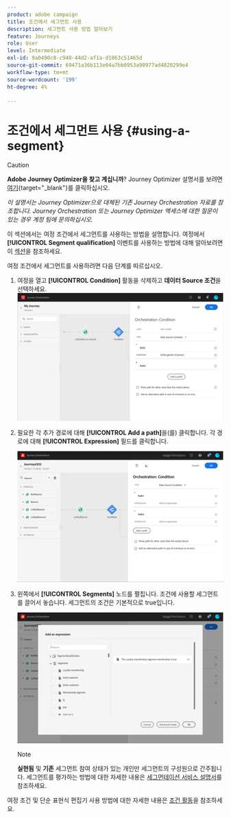 ```yaml
---
product: adobe campaign
title: 조건에서 세그먼트 사용
description: 세그먼트 사용 방법 알아보기
feature: Journeys
role: User
level: Intermediate
exl-id: 9a0490c8-c940-44d2-af1a-d1863c51465d
source-git-commit: 69471a36b113e04a7bb0953a90977ad4020299e4
workflow-type: tm+mt
source-wordcount: '199'
ht-degree: 4%

---
```


# 조건에서 세그먼트 사용 {#using-a-segment}


>[!CAUTION]
>
>**Adobe Journey Optimizer을 찾고 계십니까**? Journey Optimizer 설명서를 보려면 [여기](https://experienceleague.adobe.com/ko/docs/journey-optimizer/using/ajo-home){target="_blank"}를 클릭하십시오.
>
>
>_이 설명서는 Journey Optimizer으로 대체된 기존 Journey Orchestration 자료를 참조합니다. Journey Orchestration 또는 Journey Optimizer 액세스에 대한 질문이 있는 경우 계정 팀에 문의하십시오._


이 섹션에서는 여정 조건에서 세그먼트를 사용하는 방법을 설명합니다. 여정에서 **[!UICONTROL Segment qualification]** 이벤트를 사용하는 방법에 대해 알아보려면 이 [섹션](../building-journeys/segment-qualification-events.md)을 참조하세요.

여정 조건에서 세그먼트를 사용하려면 다음 단계를 따르십시오.

1. 여정을 열고 **[!UICONTROL Condition]** 활동을 삭제하고 **데이터 Source 조건**&#x200B;을 선택하세요.
   ![](../assets/journey47.png)

1. 필요한 각 추가 경로에 대해 **[!UICONTROL Add a path]**&#x200B;을(를) 클릭합니다. 각 경로에 대해 **[!UICONTROL Expression]** 필드를 클릭합니다.

   ![](../assets/segment3.png)

1. 왼쪽에서 **[!UICONTROL Segments]** 노드를 펼칩니다. 조건에 사용할 세그먼트를 끌어서 놓습니다. 세그먼트의 조건은 기본적으로 true입니다.

   ![](../assets/segment4.png)

   >[!NOTE]
   >
   >**실현됨** 및 **기존** 세그먼트 참여 상태가 있는 개인만 세그먼트의 구성원으로 간주됩니다. 세그먼트를 평가하는 방법에 대한 자세한 내용은 [세그먼테이션 서비스 설명서](https://experienceleague.adobe.com/docs/experience-platform/segmentation/tutorials/evaluate-a-segment.html?lang=ko#interpret-segment-results)를 참조하세요.

여정 조건 및 단순 표현식 편집기 사용 방법에 대한 자세한 내용은 [조건 활동](../building-journeys/condition-activity.md#about_condition)을 참조하세요.
